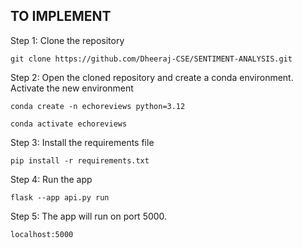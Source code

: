 ## TO IMPLEMENT

Step 1: Clone the repository
```
git clone https://github.com/Dheeraj-CSE/SENTIMENT-ANALYSIS.git
```

Step 2: Open the cloned repository and create a conda environment. Activate the new environment
```
conda create -n echoreviews python=3.12
```
```
conda activate echoreviews
```

Step 3: Install the requirements file
```
pip install -r requirements.txt
```

Step 4: Run the app
```
flask --app api.py run
```

Step 5: The app will run on port 5000. 
```
localhost:5000
```
